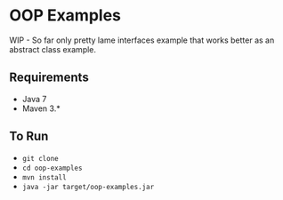 # OOP Examples

WIP - So far only pretty lame interfaces example that works better as an abstract class example.

## Requirements
- Java 7
- Maven 3.*

## To Run
- `git clone `
- `cd oop-examples`
- `mvn install`
- `java -jar target/oop-examples.jar`